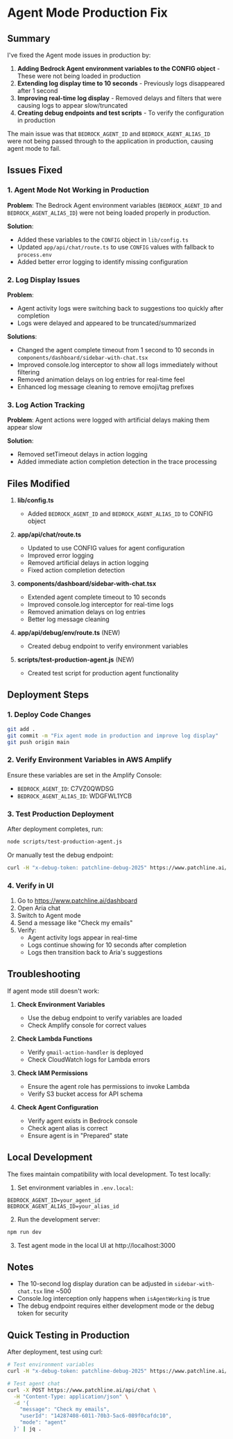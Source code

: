 # Agent Mode Production Fix

## Summary

I've fixed the Agent mode issues in production by:
1. **Adding Bedrock Agent environment variables to the CONFIG object** - These were not being loaded in production
2. **Extending log display time to 10 seconds** - Previously logs disappeared after 1 second
3. **Improving real-time log display** - Removed delays and filters that were causing logs to appear slow/truncated
4. **Creating debug endpoints and test scripts** - To verify the configuration in production

The main issue was that `BEDROCK_AGENT_ID` and `BEDROCK_AGENT_ALIAS_ID` were not being passed through to the application in production, causing agent mode to fail.

## Issues Fixed

### 1. Agent Mode Not Working in Production
**Problem**: The Bedrock Agent environment variables (`BEDROCK_AGENT_ID` and `BEDROCK_AGENT_ALIAS_ID`) were not being loaded properly in production.

**Solution**: 
- Added these variables to the `CONFIG` object in `lib/config.ts`
- Updated `app/api/chat/route.ts` to use `CONFIG` values with fallback to `process.env`
- Added better error logging to identify missing configuration

### 2. Log Display Issues
**Problem**: 
- Agent activity logs were switching back to suggestions too quickly after completion
- Logs were delayed and appeared to be truncated/summarized

**Solutions**:
- Changed the agent complete timeout from 1 second to 10 seconds in `components/dashboard/sidebar-with-chat.tsx`
- Improved console.log interceptor to show all logs immediately without filtering
- Removed animation delays on log entries for real-time feel
- Enhanced log message cleaning to remove emoji/tag prefixes

### 3. Log Action Tracking
**Problem**: Agent actions were logged with artificial delays making them appear slow

**Solution**: 
- Removed setTimeout delays in action logging
- Added immediate action completion detection in the trace processing

## Files Modified

1. **lib/config.ts**
   - Added `BEDROCK_AGENT_ID` and `BEDROCK_AGENT_ALIAS_ID` to CONFIG object

2. **app/api/chat/route.ts**
   - Updated to use CONFIG values for agent configuration
   - Improved error logging
   - Removed artificial delays in action logging
   - Fixed action completion detection

3. **components/dashboard/sidebar-with-chat.tsx**
   - Extended agent complete timeout to 10 seconds
   - Improved console.log interceptor for real-time logs
   - Removed animation delays on log entries
   - Better log message cleaning

4. **app/api/debug/env/route.ts** (NEW)
   - Created debug endpoint to verify environment variables

5. **scripts/test-production-agent.js** (NEW)
   - Created test script for production agent functionality

## Deployment Steps

### 1. Deploy Code Changes
```bash
git add .
git commit -m "Fix agent mode in production and improve log display"
git push origin main
```

### 2. Verify Environment Variables in AWS Amplify
Ensure these variables are set in the Amplify Console:
- `BEDROCK_AGENT_ID`: C7VZ0QWDSG
- `BEDROCK_AGENT_ALIAS_ID`: WDGFWL1YCB

### 3. Test Production Deployment
After deployment completes, run:
```bash
node scripts/test-production-agent.js
```

Or manually test the debug endpoint:
```bash
curl -H "x-debug-token: patchline-debug-2025" https://www.patchline.ai/api/debug/env
```

### 4. Verify in UI
1. Go to https://www.patchline.ai/dashboard
2. Open Aria chat
3. Switch to Agent mode
4. Send a message like "Check my emails"
5. Verify:
   - Agent activity logs appear in real-time
   - Logs continue showing for 10 seconds after completion
   - Logs then transition back to Aria's suggestions

## Troubleshooting

If agent mode still doesn't work:

1. **Check Environment Variables**
   - Use the debug endpoint to verify variables are loaded
   - Check Amplify console for correct values

2. **Check Lambda Functions**
   - Verify `gmail-action-handler` is deployed
   - Check CloudWatch logs for Lambda errors

3. **Check IAM Permissions**
   - Ensure the agent role has permissions to invoke Lambda
   - Verify S3 bucket access for API schema

4. **Check Agent Configuration**
   - Verify agent exists in Bedrock console
   - Check agent alias is correct
   - Ensure agent is in "Prepared" state

## Local Development

The fixes maintain compatibility with local development. To test locally:

1. Set environment variables in `.env.local`:
```env
BEDROCK_AGENT_ID=your_agent_id
BEDROCK_AGENT_ALIAS_ID=your_alias_id
```

2. Run the development server:
```bash
npm run dev
```

3. Test agent mode in the local UI at http://localhost:3000

## Notes

- The 10-second log display duration can be adjusted in `sidebar-with-chat.tsx` line ~500
- Console.log interception only happens when `isAgentWorking` is true
- The debug endpoint requires either development mode or the debug token for security 

## Quick Testing in Production

After deployment, test using curl:
```bash
# Test environment variables
curl -H "x-debug-token: patchline-debug-2025" https://www.patchline.ai/api/debug/env | jq .

# Test agent chat
curl -X POST https://www.patchline.ai/api/chat \
  -H "Content-Type: application/json" \
  -d '{
    "message": "Check my emails",
    "userId": "14287408-6011-70b3-5ac6-089f0cafdc10",
    "mode": "agent"
  }' | jq .
``` 
